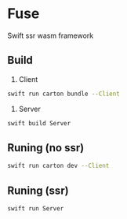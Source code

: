 # Fuse

Swift ssr wasm framework

## Build

1. Client

```sh
swift run carton bundle --Client
```

1. Server

```sh
swift build Server
```

## Runing (no ssr)

```sh
swift run carton dev --Client
```

## Runing (ssr)

```sh
swift run Server
```
